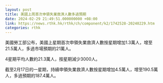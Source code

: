 ```yaml
---
layout: post
title: 美國上周首次申領失業救濟人數多過預期
date: 2024-02-29 21:49:51.000000000 +08:00
link: https://news.rthk.hk/rthk/ch/component/k2/1742528-20240229.htm
categories: rthk
---
```


美國勞工部公布，美國上星期首次申領失業救濟人數按星期增加1.3萬人，增至21.5萬人，多過市場預期的21萬人。

4星期平均人數約21.3萬人，按星期減少3000人。

截至2月17日的一星期，持續申領失業救濟人數按星期增加4.5萬人，增至190.5萬人，多過預期的187.4萬人。
